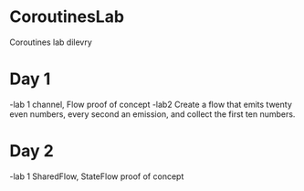# CoroutinesLab
Coroutines lab dilevry
# Day 1
-lab 1 channel, Flow proof of concept
-lab2 Create a flow that emits twenty even numbers, every second an emission, and
collect the first ten numbers.

# Day 2
-lab 1 SharedFlow, StateFlow proof of concept
